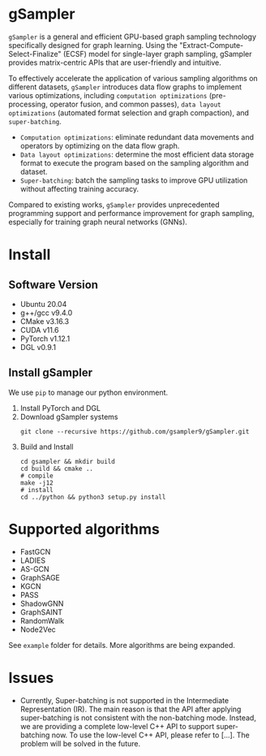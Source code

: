# gSampler
`gSampler` is a general and efficient GPU-based graph sampling technology specifically designed for graph learning. Using the "Extract-Compute-Select-Finalize" (ECSF) model for single-layer graph sampling, gSampler provides matrix-centric APIs that are user-friendly and intuitive.

To effectively accelerate the application of various sampling algorithms on different datasets, `gSampler` introduces data flow graphs to implement various optimizations, including `computation optimizations` (pre-processing, operator fusion, and common passes), `data layout optimizations` (automated format selection and graph compaction), and `super-batching`.
* `Computation optimizations`: eliminate redundant data movements and operators by optimizing on the data flow graph.
* `Data layout optimizations`: determine the most efficient data storage format to execute the program based on the sampling algorithm and dataset.
* `Super-batching`: batch the sampling tasks to improve GPU utilization without affecting training accuracy.

Compared to existing works, `gSampler` provides unprecedented programming support and performance improvement for graph sampling, especially for training graph neural networks (GNNs).

# Install
## Software Version
* Ubuntu 20.04
* g++/gcc v9.4.0
* CMake v3.16.3
* CUDA v11.6
* PyTorch v1.12.1
* DGL v0.9.1

## Install gSampler
We use `pip` to manage our python environment.

1. Install PyTorch and DGL
2. Download gSampler systems
    ```shell
    git clone --recursive https://github.com/gsampler9/gSampler.git
    ```
3. Build and Install
    ```shell
    cd gsampler && mkdir build
    cd build && cmake ..
    # compile
    make -j12
    # install
    cd ../python && python3 setup.py install
    ```

# Supported algorithms
* FastGCN
* LADIES
* AS-GCN
* GraphSAGE
* KGCN
* PASS
* ShadowGNN
* GraphSAINT
* RandomWalk
* Node2Vec

See `example` folder for details. More algorithms are being expanded.

# Issues
* Currently, Super-batching is not supported in the Intermediate Representation (IR). The main reason is that the API after applying super-batching is not consistent with the non-batching mode. Instead, we are providing a complete low-level C++ API to support super-batching now. To use the low-level C++ API, please refer to [...]. The problem will be solved in the future.